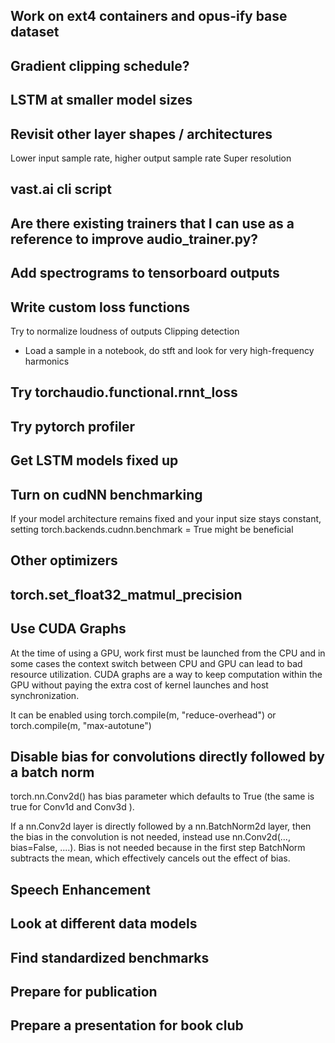 
## Work on ext4 containers and opus-ify base dataset

## Gradient clipping schedule?

## LSTM at smaller model sizes

## Revisit other layer shapes / architectures
Lower input sample rate, higher output sample rate
Super resolution

## vast.ai cli script

## Are there existing trainers that I can use as a reference to improve audio_trainer.py?

## Add spectrograms to tensorboard outputs

## Write custom loss functions
Try to normalize loudness of outputs
Clipping detection

*   Load a sample in a notebook, do stft and
    look for very high-frequency harmonics

## Try torchaudio.functional.rnnt_loss

## Try pytorch profiler

## Get LSTM models fixed up

## Turn on cudNN benchmarking
If your model architecture remains fixed and your input size stays constant, setting torch.backends.cudnn.benchmark = True might be beneficial

## Other optimizers

## torch.set_float32_matmul_precision

## Use CUDA Graphs
At the time of using a GPU, work first must be launched from the CPU and in some cases the context switch between CPU and GPU can lead to bad resource utilization. CUDA graphs are a way to keep computation within the GPU without paying the extra cost of kernel launches and host synchronization.

It can be enabled using
torch.compile(m, "reduce-overhead")
or
torch.compile(m, "max-autotune")

## Disable bias for convolutions directly followed by a batch norm
torch.nn.Conv2d() has bias parameter which defaults to True (the same is true for Conv1d and Conv3d ).

If a nn.Conv2d layer is directly followed by a nn.BatchNorm2d layer, then the bias in the convolution is not needed, instead use nn.Conv2d(..., bias=False, ....). Bias is not needed because in the first step BatchNorm subtracts the mean, which effectively cancels out the effect of bias.

## Speech Enhancement

## Look at different data models

## Find standardized benchmarks

## Prepare for publication

## Prepare a presentation for book club


